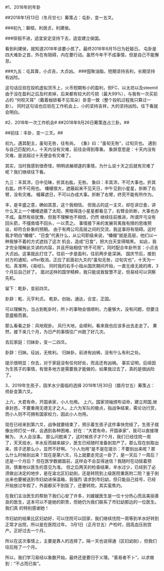 #1、2018年的年卦

##2018年1月13日（冬月廿七）筹策占：屯卦，变一五爻。

###初九：磐桓，利居贞，利建侯。

###徘徊不进，适宜安定坚持下去，适宜建立侯国。

看到利建侯，就知道2018年该要小孩了。最终2018年6月15日为妊娠日。
屯卦是四大难卦之首，外在有阻碍，内在要行动。虽然今年干不成事情，但是自己不能懈怠。

###九五：屯其膏，小贞吉，大贞凶。
###囤聚油脂，短期坚持吉利，长期坚持有凶险。

这句话应验在投机虚拟货币上，火币短期有小的盈利，但FC、以太坊以及steemit由于没在盈利之后及时卖掉，后来都有较大的亏损（最大99%），与我有一次买前占的
“何校灭耳”（戴着枷锁看不见耳朵）卦意一致（整个投机过程我只算过一卦）。
同时这句话也应验在工作机会上，小的坚持吉祥，大的坚持凶险。往下看就会明白。


#2、2018年一次工作机会#
##2018年9月26日筹策连占三卦。##

##前往：丰卦，变一三爻。##

初九，遇其配主，虽旬无咎，往有尚。 
《象》曰：“虽旬无咎”，过旬灾也。
遇到与自己匹配的人，十天内没有灾难，前往会得到尊重。
象辞意思是：十天内没有灾难，是说超过十天便会有灾难了。

其实，当时我感到很奇怪，明明进展顺遂的事情，为什么说十天之后就有灾难了呢？我们继续往下看。

九三：丰其沛，日中见昧，折其右肱，无咎。
象曰：丰其沛，不可大事也。折其右肱，终不可用也。
幡幔很大，遮蔽起来不见天日，中午见到小星星，折断了右臂，没有灾难。
幔幕遮日，不可以办成大事。折断了右臂，终究不能有所作为。

丰，是丰盛之意，确如其意，这个我相信。
但我占的这一主爻，却在讲日食，讲什么天上一个幡幔遮蔽了太阳，黑暗得连小星星都看见了，右臂会折断，大事也办不成。虽然有些犹豫，但我不理解也不相信，仍然
继续往前推进，所谓开弓没有回头箭，不撞南墙不回头，一以贯之。
事情接下来的发展背离我有限的思维预设，却符合卦象的预期。
由于有两公司高层之间的交流，我这事将有阻碍。这时我才明白“幡幔”、“日食”代表什么，从公司职级来说，“幡幔”就是高层，他们以一种我够不着的方式遮挡了这次
机会，造成“日食”，把大白天变得暗黑。
如此，我才完全理解此爻讲的内容，并且开始相信“终不可用”。同时配合年卦所言：小贞吉大贞凶。这事就此打住了。往前一步是盈利，往前两步是深渊。
国庆节后，接到对方的通知，offer取消。正应了前面初九爻的“虽旬无咎，过旬灾也”，十天为一旬。真准啊，《易经》。
同时我的右手小指从国庆期间开始，一直无缘无故的疼，3个月后自己好了。
面对这样的国学精粹，我只能说我智慧不足，但易经可以洞察先机。



留下：乾卦，变前四爻。

卦辞：乾、元亨利贞。
乾卦。创始，通达，合宜，正固。

可以理解为，当占到乾卦时，所卜的事物会很顺利，力量够大，没有问题，但要注意盛极而衰。

那么看看之卦：风地观卦。
风行大地，会顺利，看来我也应该多出去走走了。
果然，接下来几个月，为日产的事情往广州跑了好几次。


去后家庭：归妹卦，变一二四爻。

卦辞：归妹。征凶，无攸利。
归妹卦。前进有凶祸，没有什么有利之处。

提示很明显：你去，对于家庭没有任何好处，而且还有凶祸。
事实证明，后续因为生孩子的事情，有很多地方是需要我才能做的，如果我过去了，真的是很凶险了。

3、2019年生孩子，因羊水少面临的选择
2019年1月30日（腊月廿五）筹策占：师卦变第六爻。

上六，大君有命，开国承家，小人勿用。
上六。国家领袖颁布诏命，建立邦国,继承封邑，不要重用无德无才之人。上六为军队的极点，指战争结束，需论功行赏，而小人则不可拥有国家权力，因此小人勿用。

现在已经来到第六爻，战争就要结束了，预示着生孩子这件事快完结了。生孩子就像出师打仗一样，会遇到各种困难，好在：“大君有命，开国承家”，我可以直接理解为，
大人会没事。
那么问题来了，这时候孩子才7个月，我们已经住院一周了，天天挂水，羊水反而越来越少，医生已经随时准备剖宫产了。那么现在剖取出来，孩子还那么小，显然不好啊。
“小人勿用”是不是在提示：不要剖出来呢？那么什么时候剖出来？现在是第六爻，马上就要走完这一卦了，是一天后？一周后？还是一个月后？
但在医学数据面前，这样会不会显得迷信？我随时在动摇着预测，慎重地以医生的意见为准。
但之后两天的检查结果，羊水过少，已经到了必须做出决定的地步，是在渝北区妇幼剖，还是转院到上级医院重医附二院？鉴于剖出来也要被送到市妇幼进保温箱，我强烈
请求到市妇幼，但只能自己挂号，已经开始放过年假了，外面都买不到饭了，还要转院，其实蛮焦灼。

在我们主治医生的帮助下我们心安了许多，刘媛媛医生是一位十分热心而且美丽善良的医生，这本可以不是她的职责，但她仍为我们联系了市妇幼那边的一位医生。我们真
的特别感谢她！

市妇幼的结果比区妇幼好，可以住院可以回家，我们继续住院一周等到羊水好转到正常才出院，所以是在医院过年。
3月1日（正月廿五）产检时，因高血压剖宫产。正好过去一个月。

所以在这次事情上，主要是靠人的选择了。隔一天也说得通（区妇幼剖），但我们往后拖了一个月。

所以，我们学习易经以象数开始，最终还是要归于义理。“善易者不卜”，以求做到：“不占而已矣”。
